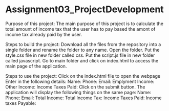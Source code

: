 # Assignment03_ProjectDevelopment
Purpose of this project:
The main purpose of this project is to calculate the total amount of income tax that the user has to pay based the amont of income tax already paid by the user.


Steps to build the project:
Download all the files from the repository into a single folder and rename the folder to any name.
Open the folder.
Put the style.css file in new folder called css.
Put the script.js file in new folder called javascript.
Go to main folder and click on index.html to access the main page of the application.


Steps to use the project:
Click on the index.html file to open the webpage Enter in the following details: 
Name:
Phone:
Email:
Emplyment Income:
Other Income: 
Income Taxes Paid:
Click on the submit button.
The application will display the following things on the same page:
Name:
Phone:
Email:
Total Income:
Total Income Tax:
Income Taxes Paid:
Income taxes Payable:

